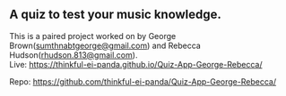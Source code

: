<h2>A quiz to test your music knowledge.</h2>

This is a paired project worked on by George Brown(sumthnabtgeorge@gmail.com) and Rebecca Hudson(rhudson.813@gmail.com).
</br>
Live:  https://thinkful-ei-panda.github.io/Quiz-App-George-Rebecca/

Repo: https://github.com/thinkful-ei-panda/Quiz-App-George-Rebecca/

